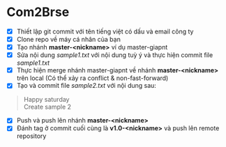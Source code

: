 # Com2Brse

- [x] Thiết lập git commit với tên tiếng việt có dấu và email công ty
- [x] Clone repo về máy cá nhân của bạn
- [x] Tạo nhánh **master-\<nickname\>** ví dụ master-giapnt
- [x] Sửa nội dung _sample1.txt_ với nội dung tuỳ ý và thực hiện commit file _sample1.txt_
- [x] Thực hiện merge nhánh master-giapnt về nhánh **master-\<nickname\>** trên local
(Có thể xảy ra conflict & non-fast-forward)
- [x] Tạo và commit file _sample2.txt_ với nội dung sau:
> Happy saturday  
> Create sample 2
- [x] Push và push lên nhánh **master-\<nickname\>**
- [x] Đánh tag ở commit cuối cùng là **v1.0-\<nickname\>** và push lên remote repository
